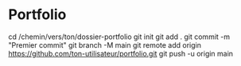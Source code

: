# Portfolio
cd /chemin/vers/ton/dossier-portfolio
git init
git add .
git commit -m "Premier commit"
git branch -M main
git remote add origin https://github.com/ton-utilisateur/portfolio.git
git push -u origin main
